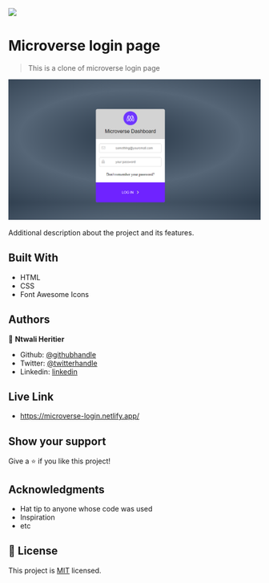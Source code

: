 ![](https://img.shields.io/badge/Microverse-blueviolet)

# Microverse login page

> This is a clone of microverse login page

![screenshot](./screenshot.PNG)

Additional description about the project and its features.

## Built With

- HTML
- CSS
- Font Awesome Icons

## Authors

👤 **Ntwali Heritier**

- Github: [@githubhandle](https://github.com/NtwaliHeritier)
- Twitter: [@twitterhandle](https://twitter.com/NtwaliHeritier)
- Linkedin: [linkedin](https://www.linkedin.com/in/ntwaliheritier/)

## Live Link

- https://microverse-login.netlify.app/

## Show your support

Give a ⭐️ if you like this project!

## Acknowledgments

- Hat tip to anyone whose code was used
- Inspiration
- etc

## 📝 License

This project is [MIT](lic.url) licensed.
